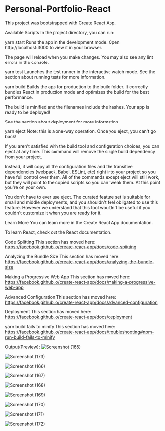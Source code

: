 # Personal-Portfolio-React

This project was bootstrapped with Create React App.

Available Scripts
In the project directory, you can run:

yarn start
Runs the app in the development mode.
Open http://localhost:3000 to view it in your browser.

The page will reload when you make changes.
You may also see any lint errors in the console.

yarn test
Launches the test runner in the interactive watch mode.
See the section about running tests for more information.

yarn build
Builds the app for production to the build folder.
It correctly bundles React in production mode and optimizes the build for the best performance.

The build is minified and the filenames include the hashes.
Your app is ready to be deployed!

See the section about deployment for more information.

yarn eject
Note: this is a one-way operation. Once you eject, you can't go back!

If you aren't satisfied with the build tool and configuration choices, you can eject at any time. This command will remove the single build dependency from your project.

Instead, it will copy all the configuration files and the transitive dependencies (webpack, Babel, ESLint, etc) right into your project so you have full control over them. All of the commands except eject will still work, but they will point to the copied scripts so you can tweak them. At this point you're on your own.

You don't have to ever use eject. The curated feature set is suitable for small and middle deployments, and you shouldn't feel obligated to use this feature. However we understand that this tool wouldn't be useful if you couldn't customize it when you are ready for it.

Learn More
You can learn more in the Create React App documentation.

To learn React, check out the React documentation.

Code Splitting
This section has moved here: https://facebook.github.io/create-react-app/docs/code-splitting

Analyzing the Bundle Size
This section has moved here: https://facebook.github.io/create-react-app/docs/analyzing-the-bundle-size

Making a Progressive Web App
This section has moved here: https://facebook.github.io/create-react-app/docs/making-a-progressive-web-app

Advanced Configuration
This section has moved here: https://facebook.github.io/create-react-app/docs/advanced-configuration

Deployment
This section has moved here: https://facebook.github.io/create-react-app/docs/deployment

yarn build fails to minify
This section has moved here: https://facebook.github.io/create-react-app/docs/troubleshooting#npm-run-build-fails-to-minify


Output(Preview):
![Screenshot (165)](https://github.com/ManikandanKalaimathi/Personal-Portfolio-React/assets/120374567/3f9c1d13-0284-4053-b3fb-76025ce95bd5)


![Screenshot (173)](https://github.com/ManikandanKalaimathi/Personal-Portfolio-React/assets/120374567/c5395fd3-b729-4e3b-b9de-2352f1ecea51)

![Screenshot (166)](https://github.com/ManikandanKalaimathi/Personal-Portfolio-React/assets/120374567/b3a7587a-9dfc-4a4e-a022-c0b7e8ee24c7)


![Screenshot (167)](https://github.com/ManikandanKalaimathi/Personal-Portfolio-React/assets/120374567/cb43cdbf-a7b6-48da-a992-a3a7c9cd8516)


![Screenshot (168)](https://github.com/ManikandanKalaimathi/Personal-Portfolio-React/assets/120374567/3ad1febc-ddfd-493a-9697-daa332adcbe2)


![Screenshot (169)](https://github.com/ManikandanKalaimathi/Personal-Portfolio-React/assets/120374567/0a75952f-00d1-4c0c-b308-0db0750174a7)


![Screenshot (170)](https://github.com/ManikandanKalaimathi/Personal-Portfolio-React/assets/120374567/92509ff7-9561-4bcf-823c-16c7d296015b)


![Screenshot (171)](https://github.com/ManikandanKalaimathi/Personal-Portfolio-React/assets/120374567/e624c763-8959-4ae0-9d38-a46bf7ac1055)


![Screenshot (172)](https://github.com/ManikandanKalaimathi/Personal-Portfolio-React/assets/120374567/dfdb78fc-21e0-40dd-8d83-7efca58df17d)


